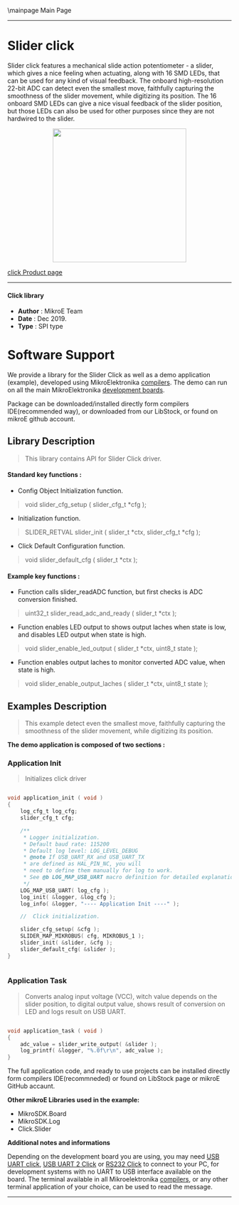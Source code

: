 \mainpage Main Page
 
 

---
# Slider click

Slider click features a mechanical slide action potentiometer - a slider, which gives a nice feeling when actuating, along with 16 SMD LEDs, that can be used for any kind of visual feedback. The onboard high-resolution 22-bit ADC can detect even the smallest move, faithfully capturing the smoothness of the slider movement, while digitizing its position. The 16 onboard SMD LEDs can give a nice visual feedback of the slider position, but those LEDs can also be used for other purposes since they are not hardwired to the slider.

<p align="center">
  <img src="https://download.mikroe.com/images/click_for_ide/slider_click.png" height=300px>
</p>

[click Product page](https://www.mikroe.com/slider-click)

---


#### Click library 

- **Author**        : MikroE Team
- **Date**          : Dec 2019.
- **Type**          : SPI type


# Software Support

We provide a library for the Slider Click 
as well as a demo application (example), developed using MikroElektronika 
[compilers](https://shop.mikroe.com/compilers). 
The demo can run on all the main MikroElektronika [development boards](https://shop.mikroe.com/development-boards).

Package can be downloaded/installed directly form compilers IDE(recommended way), or downloaded from our LibStock, or found on mikroE github account. 

## Library Description

> This library contains API for Slider Click driver.

#### Standard key functions :

- Config Object Initialization function.
> void slider_cfg_setup ( slider_cfg_t *cfg ); 
 
- Initialization function.
> SLIDER_RETVAL slider_init ( slider_t *ctx, slider_cfg_t *cfg );

- Click Default Configuration function.
> void slider_default_cfg ( slider_t *ctx );


#### Example key functions :

- Function calls slider_readADC function, but first checks is ADC conversion finished.
> uint32_t slider_read_adc_and_ready ( slider_t *ctx );
 
- Function enables LED output to shows output laches when state is low, and disables LED output when state is high.
> void slider_enable_led_output ( slider_t *ctx, uint8_t state );

- Function enables output laches to monitor converted ADC value, when state is high.
> void slider_enable_output_laches ( slider_t *ctx, uint8_t state );

## Examples Description

> This example detect even the smallest move, faithfully capturing the smoothness of the slider movement, while digitizing its position. 

**The demo application is composed of two sections :**

### Application Init 

> Initializes click driver

```c

void application_init ( void )
{
    log_cfg_t log_cfg;
    slider_cfg_t cfg;

    /** 
     * Logger initialization.
     * Default baud rate: 115200
     * Default log level: LOG_LEVEL_DEBUG
     * @note If USB_UART_RX and USB_UART_TX 
     * are defined as HAL_PIN_NC, you will 
     * need to define them manually for log to work. 
     * See @b LOG_MAP_USB_UART macro definition for detailed explanation.
     */
    LOG_MAP_USB_UART( log_cfg );
    log_init( &logger, &log_cfg );
    log_info( &logger, "---- Application Init ----" );

    //  Click initialization.

    slider_cfg_setup( &cfg );
    SLIDER_MAP_MIKROBUS( cfg, MIKROBUS_1 );
    slider_init( &slider, &cfg );
    slider_default_cfg( &slider );
}
  
```

### Application Task

> Converts analog input voltage (VCC), witch value depends on the slider position, to digital output value, shows result of conversion on LED and logs result on USB UART. 

```c

void application_task ( void )
{
    adc_value = slider_write_output( &slider );
    log_printf( &logger, "%.0f\r\n", adc_value );
}

```

The full application code, and ready to use projects can be  installed directly form compilers IDE(recommneded) or found on LibStock page or mikroE GitHub accaunt.

**Other mikroE Libraries used in the example:** 

- MikroSDK.Board
- MikroSDK.Log
- Click.Slider

**Additional notes and informations**

Depending on the development board you are using, you may need 
[USB UART click](https://shop.mikroe.com/usb-uart-click), 
[USB UART 2 Click](https://shop.mikroe.com/usb-uart-2-click) or 
[RS232 Click](https://shop.mikroe.com/rs232-click) to connect to your PC, for 
development systems with no UART to USB interface available on the board. The 
terminal available in all Mikroelektronika 
[compilers](https://shop.mikroe.com/compilers), or any other terminal application 
of your choice, can be used to read the message.



---
